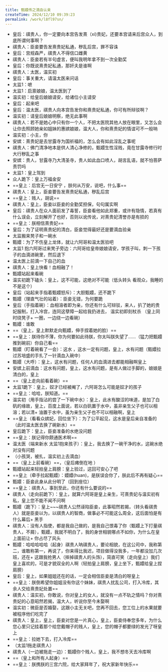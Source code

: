 ```yaml
---
title: 甄嬛传之滴血认亲
createTime: 2024/12/10 09:39:23
permalink: /work/l8fl97sn/
---
```


+ 皇后：祺贵人，你一定要向本宫告发熹（xi)贵妃，还要本宫请来后宫众人，到底所谓何事啊？  
+ 祺贵人：臣妾要告发熹贵妃私通，秽乱后宫，罪不容诛  
+ 皇后：宫规森严，祺贵人不得信口雌黄  
+ 祺贵人：臣妾若有半句虚言，便叫我明年拿不到一次全勤奖  
+ 皇后：你既说熹贵妃私通，那奸夫是谁啊  
+ 祺贵人：太医，温实初  
+ 皇后：事关重大，请温太医来问话  
+ 太监1：嗻  
+ 太监1：启禀娘娘，温太医到了  
+ 温实初：给皇后娘娘请安，给诸位小主请安  
+ 皇后：起来吧  
+ 皇后：温太医，祺贵人向本宫告发你和熹贵妃私通，你可有所辩驳啊？  
+ 温实初：请皇后娘娘明察，绝无此事啊  
+ 祺贵人：若不是她心中只有你一个人，不把太医院其他人放在眼里，又怎么会让你去照顾她亲如姐妹的惠嫔娘娘，温大人，你和熹贵妃的情谊可不一般呐  
+ 温实初：小主，你  
+ 安嫔：熹贵妃是去甘露寺为国祈福的，怎么会有如此淫乱之事呢  
+ 祺贵人：佛门清净地本是供人清心净修的，甄嬛生性淫贱，竟在甘露寺修行时大行秽乱之事  
+ 安嫔：贵人，甘露寺乃大清圣寺，贵人如此血口喷人，胡言乱语，就不怕菩萨责罚吗  
+ 太监1：皇上驾到  
+ 众人跪下：皇上万福金安  
+ ==皇上：后宫无一日安宁 ，朕何从万安，说吧，什么事==  
+ 祺贵人：皇上，臣妾要告发熹贵妃私通，秽乱后宫  
+ ==皇上：贱人，胡说==  
+ 祺贵人：皇上，臣妾以臣妾的全勤奖担保，句句属实啊  
+ 皇后：祺贵人在众人面前发了毒誓，臣妾看他如此郑重，或许有隐情，若真有什么误会，立刻解开了也好，否则以讹传讹，对熹贵妃清誉亦是有损的  
+ ==皇上：朕相信熹贵妃==  
+ 皇后：为了证明熹贵妃的清白，臣妾觉得最好还是要滴血验亲  
+ 太监搬来凳子和一碗水  
+ 甄嬛：为了不伤皇上龙体，就让六阿哥和温太医验吧  
+ 太监1 抱六阿哥过来凳子旁边：六阿哥给皇帝娘娘请安，学孩子叫，刺一下孩子的血滴进碗里，然后退下   
+ 温太医上前滴一下自己的血  
+ 祺贵人：皇上快看！血相融了！  
+ 甄嬛站起来看碗  
+ 温实初跪下磕头：皇上，这不可能，这绝对不可能（低头转头 看观众，我睡的不是这个）  
+ 皇后（站起来手指着甄嬛怒斥）：大胆甄嬛，还不跪下  
+ 甄嬛（理直气壮的站着）：臣妾无错，为何要跪  
+ 皇后（手指着碗）：血相溶者即为亲，你还有什么可辩驳，来人，扒了她的贵妃服制，打入冷宫，连同这孽障一起给我扔进去， 温实初即刻杖杀 （皇上同时绕凳子+ 一圈，一边绕一边看碗）  
+ 甄嬛：谁敢  
+ ==（皇上，皇上默默走向甄嬛，伸手捏着她的脸）==    
+ ==皇上：朕待你不薄，你为何要如此待朕，你太叫朕失望了......（猛力把甄嬛推到碗前）你自己看==    
+ 甄嬛（盯着碗看了一会）：这水 ，这水一定有问题，皇上，水有问题（甄嬛拉过苏培盛的手扎了一针滴血入碗中）  
+ 甄嬛（大呼）：皇上，这水有问题，任何人的血滴进去都能相融啊皇上  
+ 安嫔上前滴血：这水有问题，皇上，这水有问题，是有人做过手脚的，娘娘是清白的，皇上  
+ ==（皇上走向前看着碗）==  
+ 太监1跪下：皇上，奴才已经被阉了，六阿哥怎么可能是奴才的孩子  
+ ==皇上：哈哈，朕知道。==  
+ 温实初（用手指沾的尝了一下碗中水）：皇上，此水有酸涩的味道，是加了白矾的缘故，皇上，百度上面说，若以白矾置于水中，虽非亲生父子也可以相溶；若以清+ 油置于水中，虽为亲生父子也不可以相融啊，皇上  
+ ==皇上（看看众嫔妃，回位坐下）：为了公平起见，这水是皇后亲自准备的（此时温太医去换了碗新水）==  
+ 皇后跪下：皇上，臣妾准备的水绝没问题  
+ ==皇上：朕记得你颇通医术啊==  
+ 温太医（端来新水 太监1抱来孩子）：皇上，我去换了一碗干净的水，这碗水绝对没有问题
+ （小孩哭，被扎，温实初上去滴血）  
+ ==（皇上上前看碗）==，（皇后瘫倒在地 ）  
+ 甄嬛站起来轻拍皇上肩膀：皇上验过，这回可安心了吧  
+ ==皇上（牵手拉起甄嬛）：嬛嬛(huan)，是朕误会你了，朕此后不再有疑心==  
+ 甄嬛：臣妾此身从此分明了（回到座位）  
+ ==皇上：祺贵人，事到至此，你还有什么要说的==  
+ 祺贵人（走向前跪下）：皇上，就算六阿哥是皇上亲生，可熹贵妃与温实初有私，皇上您不能不闻不问啊  
+ 甄嬛（跪下）：皇上~~~祺贵人公然诬陷臣妾，此事昭然若揭，（转头看祺贵人）就是臣妾以为，以祺贵人的智商，做事必不可能这么周全，这后面怕是有什么幕后+ 黑手  
+ 祺贵人：没有人指使，都是我自己做的，是我自己恨毒了你（甄嬛上下打量祺贵人，不屑），甄嬛，我就不明白了，我的身世相貌哪点不如你，为什么在皇上面前让+ 你占尽了风头  
+ 甄嬛：哈哈哈哈哈（起身）祺贵人呐祺贵人，要论相貌，在这公司中，我称第二，谁敢称第一，再说了，你来得比我迟，项目做得没我多，一年都没加几次班，还在+ 这跟我抢男人（摔掉祺贵人的头饰），简直可笑（走向皇上）我们皇上喜欢的，可是才貌双全的人啊（轻拍皇上肩膀，皇上坐下，甄嬛给皇上捏肩膀）  
+ 皇后：皇上，如果姐姐还在的话，一定会相信臣妾是清白的呀皇上  
+ ==皇上：朕倒希望你姐姐没有你这个妹妹，祺贵人扰乱公司，打入冷库，其余人交给熹贵妃处置==  
+ 祺贵人：温实初，你敢说，你对皇上的女人，就没有一点不轨之情吗？你对熹贵妃的心意昭然若揭，温大人，听说你至今未娶啊  
+ 温实初：微臣是否婚娶，这跟小主无关吧，您再不回去，您工位上的水果就要被程序他们吃完了   
+ 祺贵人：皇上，皇上，臣妾对您是一片真心，皇上，臣妾侍奉您多年，为什么您心里只记挂着那个给您戴帽子的贱人，皇上，您的帽子都要绿的发光了呀皇上  
+ ==皇上：拉她下去，打入冷库==  
+ （太监1拖走祺贵人）  
+ 祺贵人（一边被拖走一边）：甄嬛你个贱人，皇上，我不想冬天去冷库啊  
+ ==（皇上和所有人起身）==  
+ ==皇上：朕携朕的三宫六院，给大家拜年了，祝大家新年快乐==  
